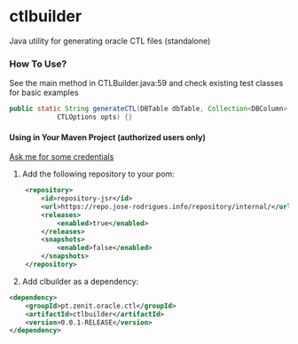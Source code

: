 # ctlbuilder
Java utility for generating oracle CTL files (standalone)

### How To Use?
See the main method in CTLBuilder.java:59 and check existing test classes for basic examples
```java
public static String generateCTL(DBTable dbTable, Collection<DBColumn> columns, CTLTypesEnum ctlType,
			CTLOptions opts) {}
```
#### Using in Your Maven Project (authorized users only)
[Ask me for some credentials](mailto:jsr@jose-rodrigues.info)
1. Add the following repository to your pom:
```xml
    <repository>
        <id>repository-jsr</id>
        <url>https://repo.jose-rodrigues.info/repository/internal/</url>
        <releases>
            <enabled>true</enabled>
        </releases>
        <snapshots>
            <enabled>false</enabled>
        </snapshots>
    </repository>
```


2. Add clbuilder as a dependency:
```xml
<dependency>
    <groupId>pt.zenit.oracle.ctl</groupId>
    <artifactId>ctlbuilder</artifactId>
    <version>0.0.1-RELEASE</version>
</dependency>
```
